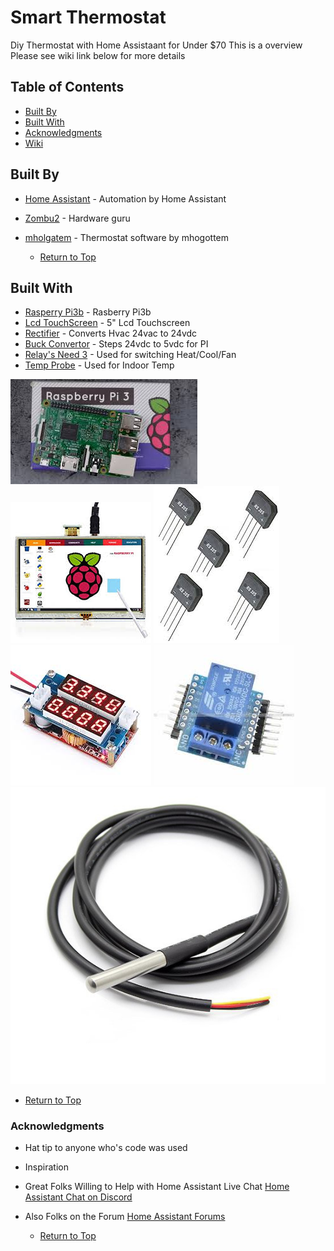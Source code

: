 # Smart Thermostat

Diy Thermostat with Home Assistaant for Under $70 This is a overview Please see wiki link below for more details

Table of Contents
-----------------

  * [Built By](#built-by)
  * [Built With](#built-with)
  * [Acknowledgments](#acknowledgments)
  * [Wiki](https://github.com/Vasiley/Diy_Thermostat_with_Homeassistant/wiki)

 
  
## Built By


* [Home Assistant](https://home-assistant.io/) - Automation by Home Assistant
* [Zombu2](https://github.com/zombu2/) - Hardware guru
* [mholgatem](https://github.com/mholgatem/ThermOS) - Thermostat software by mhogottem

   * [Return to Top](#smart-thermostat)

## Built With


* [Rasperry Pi3b](https://www.raspberrypi.org/products/raspberry-pi-3-model-b/) - Rasberry Pi3b
* [Lcd TouchScreen](https://www.amazon.com/gp/product/B013JECYF2/ref=oh_aui_detailpage_o05_s00?ie=UTF8&psc=1) - 5" Lcd Touchscreen
* [Rectifier](https://www.amazon.com/KBP06-RS205-Full-Bridge-Rectifier/dp/B01B3K569A/ref=sr_1_12?ie=UTF8&qid=1509064779&sr=8-12&keywords=rectifier) - Converts Hvac 24vac to 24vdc
* [Buck Convertor](https://www.amazon.com/gp/product/B00GZG7X9Y/ref=oh_aui_search_detailpage?ie=UTF8&psc=1) - Steps 24vdc to 5vdc for PI
* [Relay's Need 3](https://www.ebay.com/itm/1Pcs-Relay-Shield-Boards-5V-For-WeMos-D1-Mini-Module-Development-Boards/122645522508?hash=item1c8e3e284c:g:jJ0AAOSwyBhZjwpz) - Used for switching Heat/Cool/Fan
* [Temp Probe](https://www.amazon.com/dp/B073XKXB3G/ref=asc_df_B073XKXB3G5237467/?tag=hyprod-20&creative=395033&creativeASIN=B073XKXB3G&linkCode=df0&hvadid=216574878909&hvpos=1o1&hvnetw=g&hvrand=14950333531313985895&hvpone=&hvptwo=&hvqmt=&hvdev=c&hvdvcmdl=&hvlocint=&hvlocphy=9025225&hvtargid=pla-350075920462) - Used for Indoor Temp

![Pi3b](https://github.com/Vasiley/Diy_Thermostat_with_Homeassistant/blob/master/www/pi3b.jpg)
![5inchTouchScreen](https://github.com/Vasiley/Diy_Thermostat_with_Homeassistant/blob/master/www/lcdscreen.jpg)
![Recitifier](https://github.com/Vasiley/Diy_Thermostat_with_Homeassistant/blob/master/www/recitifier.jpg)
![BuckConvertor](https://github.com/Vasiley/Diy_Thermostat_with_Homeassistant/blob/master/www/buckconvertor.jpg)
![Relay](https://github.com/Vasiley/Diy_Thermostat_with_Homeassistant/blob/master/www/relays.jpg)
![TempProbe](https://github.com/Vasiley/Diy_Thermostat_with_Homeassistant/blob/master/www/tempprobe.jpg)

   * [Return to Top](#smart-thermostat)

### Acknowledgments


* Hat tip to anyone who's code was used
* Inspiration
* Great Folks Willing to Help with Home Assistant Live Chat [Home Assistant Chat on Discord](https://discordapp.com/invite/c5DvZ4e) 
* Also Folks on the Forum [Home Assistant Forums](https://community.home-assistant.io/)

   * [Return to Top](#smart-thermostat)
